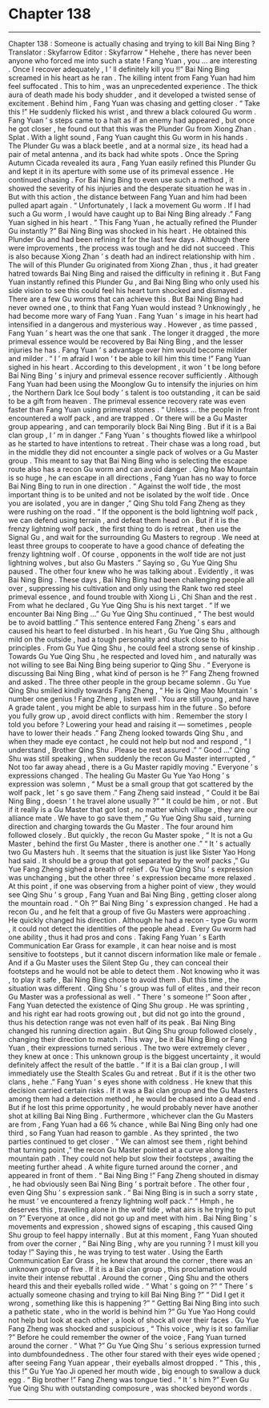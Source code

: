 
# Chapter 138


---

Chapter 138 : Someone is actually chasing and trying to kill Bai Ning Bing ?
Translator :
Skyfarrow
Editor :
Skyfarrow
“ Hehehe , there has never been anyone who forced me into such a state ! Fang Yuan , you … are interesting . Once I recover adequately , I ’ ll definitely kill you !!” Bai Ning Bing screamed in his heart as he ran .
The killing intent from Fang Yuan had him feel suffocated .
This to him , was an unprecedented experience .
The thick aura of death made his body shudder , and it developed a twisted sense of excitement .
Behind him , Fang Yuan was chasing and getting closer .
“ Take this !” He suddenly flicked his wrist , and threw a black coloured Gu worm .
Fang Yuan ’ s steps came to a halt as if an enemy had appeared , but once he got closer , he found out that this was the Plunder Gu from Xiong Zhan .
Splat .
With a light sound , Fang Yuan caught this Gu worm in his hands .
The Plunder Gu was a black beetle , and at a normal size , its head had a pair of metal antenna , and its back had white spots .
Once the Spring Autumn Cicada revealed its aura , Fang Yuan easily refined this Plunder Gu and kept it in its aperture with some use of its primeval essence .
He continued chasing .
For Bai Ning Bing to even use such a method , it showed the severity of his injuries and the desperate situation he was in . But with this action , the distance between Fang Yuan and him had been pulled apart again .
“ Unfortunately , I lack a movement Gu worm . If I had such a Gu worm , I would have caught up to Bai Ning Bing already .” Fang Yuan sighed in his heart .
“ This Fang Yuan , he actually refined the Plunder Gu instantly ?” Bai Ning Bing was shocked in his heart .
He obtained this Plunder Gu and had been refining it for the last few days . Although there were improvements , the process was tough and he did not succeed . This is also because Xiong Zhan ’ s death had an indirect relationship with him . The will of this Plunder Gu originated from Xiong Zhan , thus , it had greater hatred towards Bai Ning Bing and raised the difficulty in refining it .
But Fang Yuan instantly refined this Plunder Gu , and Bai Ning Bing who only used his side vision to see this could feel his heart turn shocked and dismayed .
There are a few Gu worms that can achieve this .
But Bai Ning Bing had never owned one , to think that Fang Yuan would instead ?
Unknowingly , he had become more wary of Fang Yuan . Fang Yuan ’ s image in his heart had intensified in a dangerous and mysterious way .
However , as time passed , Fang Yuan ’ s heart was the one that sank .
The longer it dragged , the more primeval essence would be recovered by Bai Ning Bing , and the lesser injuries he has . Fang Yuan ’ s advantage over him would become milder and milder .
“ I ’ m afraid I won ’ t be able to kill him this time !” Fang Yuan sighed in his heart .
According to this development , it won ’ t be long before Bai Ning Bing ’ s injury and primeval essence recover sufficiently .
Although Fang Yuan had been using the Moonglow Gu to intensify the injuries on him , the Northern Dark Ice Soul body ’ s talent is too outstanding , it can be said to be a gift from heaven . The primeval essence recovery rate was even faster than Fang Yuan using primeval stones .
“ Unless … the people in front encountered a wolf pack , and are trapped . Or there will be a Gu Master group appearing , and can temporarily block Bai Ning Bing . But if it is a Bai clan group , I ’ m in danger .”
Fang Yuan ’ s thoughts flowed like a whirlpool as he started to have intentions to retreat .
Their chase was a long road , but in the middle they did not encounter a single pack of wolves or a Gu Master group . This meant to say that Bai Ning Bing who is selecting the escape route also has a recon Gu worm and can avoid danger .
Qing Mao Mountain is so huge , he can escape in all directions , Fang Yuan has no way to force Bai Ning Bing to run in one direction .
“ Against the wolf tide , the most important thing is to be united and not be isolated by the wolf tide . Once you are isolated , you are in danger ,” Qing Shu told Fang Zheng as they were rushing on the road .
“ If the opponent is the bold lightning wolf pack , we can defend using terrain , and defeat them head on . But if it is the frenzy lightning wolf pack , the first thing to do is retreat , then use the Signal Gu , and wait for the surrounding Gu Masters to regroup . We need at least three groups to cooperate to have a good chance of defeating the frenzy lightning wolf . Of course , opponents in the wolf tide are not just lightning wolves , but also Gu Masters .”
Saying so , Gu Yue Qing Shu paused .
The other four knew who he was talking about .
Evidently , it was Bai Ning Bing .
These days , Bai Ning Bing had been challenging people all over , suppressing his cultivation and only using the Rank two red steel primeval essence , and found trouble with Xiong Li , Chi Shan and the rest .
From what he declared , Gu Yue Qing Shu is his next target .
“ If we encounter Bai Ning Bing …” Gu Yue Qing Shu continued , “ The best would be to avoid battling .”
This sentence entered Fang Zheng ’ s ears and caused his heart to feel disturbed .
In his heart , Gu Yue Qing Shu , although mild on the outside , had a tough personality and stuck close to his principles . From Gu Yue Qing Shu , he could feel a strong sense of kinship . Towards Gu Yue Qing Shu , he respected and loved him , and naturally was not willing to see Bai Ning Bing being superior to Qing Shu .
“ Everyone is discussing Bai Ning Bing , what kind of person is he ?” Fang Zheng frowned and asked .
The three other people in the group became solemn .
Gu Yue Qing Shu smiled kindly towards Fang Zheng , “ He is Qing Mao Mountain ’ s number one genius ! Fang Zheng , listen well . You are still young , and have A grade talent , you might be able to surpass him in the future . So before you fully grow up , avoid direct conflicts with him . Remember the story I told you before ? Lowering your head and raising it — sometimes , people have to lower their heads .”
Fang Zheng looked towards Qing Shu , and when they made eye contact , he could not help but nod and respond , “ I understand , Brother Qing Shu . Please be rest assured .”
“ Good …” Qing Shu was still speaking , when suddenly the recon Gu Master interrupted , “ Not too far away ahead , there is a Gu Master rapidly moving .”
Everyone ’ s expressions changed .
The healing Gu Master Gu Yue Yao Hong ’ s expression was solemn , “ Must be a small group that got scattered by the wolf pack , let ’ s go save them .”
Fang Zheng said instead , “ Could it be Bai Ning Bing , doesn ’ t he travel alone usually ?”
“ It could be him , or not . But if it really is a Gu Master that got lost , no matter which village , they are our alliance mate . We have to go save them ,” Gu Yue Qing Shu said , turning direction and charging towards the Gu Master .
The four around him followed closely .
But quickly , the recon Gu Master spoke , “ It is not a Gu Master , behind the first Gu Master , there is another one .”
“ It ’ s actually two Gu Masters huh . It seems that the situation is just like Sister Yao Hong had said . It should be a group that got separated by the wolf packs ,” Gu Yue Fang Zheng sighed a breath of relief .
Gu Yue Qing Shu ’ s expression was unchanging , but the other three ’ s expression became more relaxed .
At this point , if one was observing from a higher point of view , they would see Qing Shu ’ s group , Fang Yuan and Bai Ning Bing , getting closer along the mountain road .
“ Oh ?” Bai Ning Bing ’ s expression changed . He had a recon Gu , and he felt that a group of five Gu Masters were approaching .
He quickly changed his direction .
Although he had a recon - type Gu worm , it could not detect the identities of the people ahead . Every Gu worm had one ability , thus it had pros and cons .
Taking Fang Yuan ’ s Earth Communication Ear Grass for example , it can hear noise and is most sensitive to footsteps , but it cannot discern information like male or female . And if a Gu Master uses the Silent Step Gu , they can conceal their footsteps and he would not be able to detect them .
Not knowing who it was , to play it safe , Bai Ning Bing chose to avoid them .
But this time , the situation was different . Qing Shu ’ s group was full of elites , and their recon Gu Master was a professional as well .
“ There ’ s someone !” Soon after , Fang Yuan detected the existence of Qing Shu group .
He was sprinting , and his right ear had roots growing out , but did not go into the ground , thus his detection range was not even half of its peak .
Bai Ning Bing changed his running direction again .
But Qing Shu group followed closely , changing their direction to match .
This way , be it Bai Ning Bing or Fang Yuan , their expressions turned serious .
The two were extremely clever , they knew at once : This unknown group is the biggest uncertainty , it would definitely affect the result of the battle .
“ If it is a Bai clan group , I will immediately use the Stealth Scales Gu and retreat . But if it is the other two clans , hehe .” Fang Yuan ’ s eyes shone with coldness .
He knew that this decision carried certain risks .
If it was a Bai clan group and the Gu Masters among them had a detection method , he would be chased into a dead end .
But if he lost this prime opportunity , he would probably never have another shot at killing Bai Ning Bing .
Furthermore , whichever clan the Gu Masters are from , Fang Yuan had a 66 % chance , while Bai Ning Bing only had one third , so Fang Yuan had reason to gamble .
As they sprinted , the two parties continued to get closer .
“ We can almost see them , right behind that turning point ,” the recon Gu Master pointed at a curve along the mountain path .
They could not help but slow their footsteps , awaiting the meeting further ahead .
A white figure turned around the corner , and appeared in front of them .
“ Bai Ning Bing !” Fang Zheng shouted in dismay , he had obviously seen Bai Ning Bing ’ s portrait before .
The other four , even Qing Shu ’ s expression sank .
“ Bai Ning Bing is in such a sorry state , he must ’ ve encountered a frenzy lightning wolf pack .”
“ Hmph , he deserves this , travelling alone in the wolf tide , what airs is he trying to put on ?”
Everyone at once , did not go up and meet with him .
Bai Ning Bing ’ s movements and expression , showed signs of escaping , this caused Qing Shu group to feel happy internally .
But at this moment , Fang Yuan shouted from over the corner , “ Bai Ning Bing , why are you running ? I must kill you today !”
Saying this , he was trying to test water .
Using the Earth Communication Ear Grass , he knew that around the corner , there was an unknown group of five .
If it is a Bai clan group , this proclamation would invite their intense rebuttal .
Around the corner , Qing Shu and the others heard this and their eyeballs rolled wide .
“ What ’ s going on ?”
“ There ’ s actually someone chasing and trying to kill Bai Ning Bing ?”
“ Did I get it wrong , something like this is happening ?”
“ Getting Bai Ning Bing into such a pathetic state , who in the world is behind him ?”
Gu Yue Yao Hong could not help but look at each other , a look of shock all over their faces .
Gu Yue Fang Zheng was shocked and suspicious , “ This voice , why is it so familiar ?”
Before he could remember the owner of the voice , Fang Yuan turned around the corner .
“ What ?” Gu Yue Qing Shu ’ s serious expression turned into dumbfoundedness .
The other four stared with their eyes wide opened ; after seeing Fang Yuan appear , their eyeballs almost dropped .
“ This , this , this !” Gu Yue Yao Ji opened her mouth wide , big enough to swallow a duck egg .
“ Big brother !” Fang Zheng was tongue tied .
“ It ’ s him ?” Even Gu Yue Qing Shu with outstanding composure , was shocked beyond words .

---

